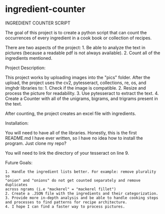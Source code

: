 # ingredient-counter

INGREDIENT COUNTER SCRIPT

The goal of this project is to create a python script that can count
the occurrences of every ingredient in a cook book or collection of
recipes. 

There are two aspects of the project:
    1. Be able to analyze the text in pictures (because a readable pdf
    is not always available).
    2. Count all of the ingredients mentioned.

Project Description:

This project works by uploading images into the "pics" folder. After 
the upload, the project uses the cv2, pytesseract, collections, re, 
os, and imghdr libraries to:
    1. Check if the image is compatible.
    2. Resize and process the picture for readability.
    3. Use pytesseract to extract the text.
    4. Create a Counter with all of the unigrams, bigrams, and
    trigrams present in the text. 

After counting, the project creates an excel file with ingredients.

Installation:

You will need to have all of the libraries. Honestly, this is the first
README.md I have ever written, so I have no idea how to install the
program. Just clone my repo?

You will need to link the directory of your tesseract on line 9.

Future Goals:

    1. Handle the ingredient lists better. For example: remove plurality so
    "onion" and "onions" do not get counted separately and remove duplicates 
    across ngrams (i.e "mackerel" = "mackerel fillet")
    2. Create a .JSON file with the ingredients and their categorization.
    3. Provide more in-depth analysis and be able to handle cooking steps
    and processes to find patterns for recipe architecture.
    4. I hope I can find a faster way to process pictures.
